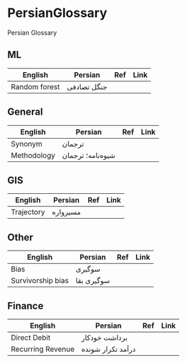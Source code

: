 # PersianGlossary
Persian Glossary
 
## ML


English | Persian | Ref | Link
--- | --- | --- | --- 
Random forest | جنگل تصادفی | 


## General

English | Persian | Ref | Link
--- | --- | ---  | --- 
Synonym | ترجمان | 
Methodology | شیوه‌نامه؛ ترجمان |


## GIS

English | Persian | Ref | Link
--- | --- | ---  | --- 
Trajectory | مسیرواره | 


## Other

English | Persian | Ref | Link
--- | --- | ---  | --- 
Bias | سوگیری | 
Survivorship bias  | سوگیری بقا | 

## Finance

English | Persian | Ref | Link
--- | --- | ---  | --- 
Direct Debit | برداشت خودکار | 
Recurring Revenue  | درآمد تکرار شونده | 
